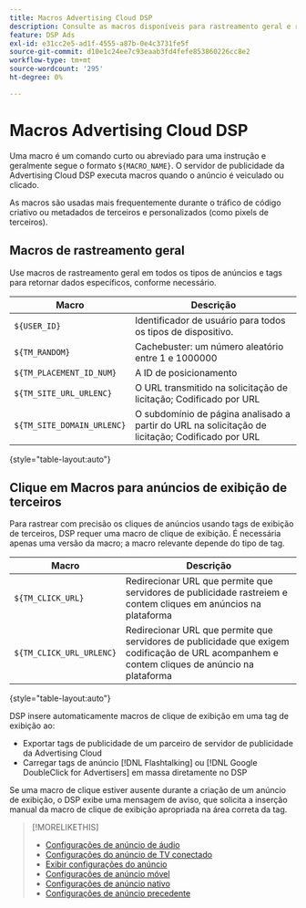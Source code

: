 ```yaml
---
title: Macros Advertising Cloud DSP
description: Consulte as macros disponíveis para rastreamento geral e rastrear cliques em anúncios de terceiros.
feature: DSP Ads
exl-id: e31cc2e5-ad1f-4555-a87b-0e4c3731fe5f
source-git-commit: d10e1c24ee7c93eaab3fd4fefe853860226cc8e2
workflow-type: tm+mt
source-wordcount: '295'
ht-degree: 0%

---
```


# Macros Advertising Cloud DSP

Uma macro é um comando curto ou abreviado para uma instrução e geralmente segue o formato `${MACRO_NAME}`. O servidor de publicidade da Advertising Cloud DSP executa macros quando o anúncio é veiculado ou clicado.

As macros são usadas mais frequentemente durante o tráfico de código criativo ou metadados de terceiros e personalizados (como pixels de terceiros).

## Macros de rastreamento geral

Use macros de rastreamento geral em todos os tipos de anúncios e tags para retornar dados específicos, conforme necessário.

| Macro | Descrição |
| --------------- | ---------------------- |
| `${USER_ID}` | Identificador de usuário para todos os tipos de dispositivo. |
| `${TM_RANDOM}` | Cachebuster: um número aleatório entre 1 e 1000000 |
| `${TM_PLACEMENT_ID_NUM}` | A ID de posicionamento |
| `${TM_SITE_URL_URLENC}` | O URL transmitido na solicitação de licitação; Codificado por URL |
| `${TM_SITE_DOMAIN_URLENC}` | O subdomínio de página analisado a partir do URL na solicitação de licitação; Codificado por URL |

{style=&quot;table-layout:auto&quot;}

## Clique em Macros para anúncios de exibição de terceiros

Para rastrear com precisão os cliques de anúncios usando tags de exibição de terceiros, DSP requer uma macro de clique de exibição. É necessária apenas uma versão da macro; a macro relevante depende do tipo de tag.

| Macro | Descrição |
| --------------- | ---------------------- |
| `${TM_CLICK_URL}` | Redirecionar URL que permite que servidores de publicidade rastreiem e contem cliques em anúncios na plataforma |
| `${TM_CLICK_URL_URLENC}` | Redirecionar URL que permite que servidores de publicidade que exigem codificação de URL acompanhem e contem cliques de anúncio na plataforma |

{style=&quot;table-layout:auto&quot;}

DSP insere automaticamente macros de clique de exibição em uma tag de exibição ao:

* Exportar tags de publicidade de um parceiro de servidor de publicidade da Advertising Cloud <!-- [Needs PM confirmation.] -->
* Carregar tags de anúncio [!DNL Flashtalking] ou [!DNL Google DoubleClick for Advertisers] em massa diretamente no DSP

Se uma macro de clique estiver ausente durante a criação de um anúncio de exibição, o DSP exibe uma mensagem de aviso, que solicita a inserção manual da macro de clique de exibição apropriada na área correta da tag.

>[!MORELIKETHIS]
>
>* [Configurações de anúncio de áudio](/help/dsp/campaign-management/ads/ad-settings-audio.md)
>* [Configurações do anúncio de TV conectado](/help/dsp/campaign-management/ads/ad-settings-connected-tv.md)
>* [Exibir configurações do anúncio](/help/dsp/campaign-management/ads/ad-settings-display.md)
>* [Configurações de anúncio móvel](/help/dsp/campaign-management/ads/ad-settings-mobile.md)
>* [Configurações de anúncio nativo](/help/dsp/campaign-management/ads/ad-settings-native.md)
>* [Configurações de anúncio precedente](/help/dsp/campaign-management/ads/ad-settings-pre-roll.md)

